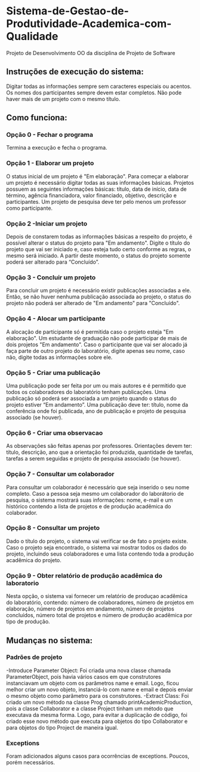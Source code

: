 # Sistema-de-Gestao-de-Produtividade-Academica-com-Qualidade
Projeto de Desenvolvimento OO da disciplina de Projeto de Software

## Instruções de execução do sistema:
Digitar todas as informações sempre sem caracteres especiais ou acentos. Os nomes dos participantes sempre devem estar completos. Não pode haver mais de um projeto com o mesmo título.

## Como funciona:
### Opção 0 - Fechar o programa
Termina a execução e fecha o programa.

### Opção 1 - Elaborar um projeto
O status inicial de um projeto é "Em elaboração". Para começar a elaborar um projeto é necessário digitar todas as suas informações básicas. Projetos possuem as seguintes informações básicas: título, data de início, data de término, agência financiadora, valor financiado, objetivo, descrição e participantes. Um projeto de pesquisa deve ter pelo menos um professor como participante.

### Opção 2 -Iniciar um projeto
Depois de constarem todas as informações básicas a respeito do projeto, é possível alterar o status do projeto para "Em andamento". Digite o título do projeto que vai ser iniciado e, caso esteja tudo certo conforme as regras, o mesmo será iniciado. A partir deste momento, o status do projeto somente poderá ser alterado para “Concluído”.

### Opção 3 - Concluir um projeto
Para concluir um projeto é necessário existir publicações associadas a ele. Então, se não huver nenhuma publicação associada ao projeto, o status do projeto não poderá ser alterado de "Em andamento" para "Concluído".

### Opção 4 - Alocar um participante
A alocação de participante só é permitida caso o projeto esteja "Em elaboração". Um estudante de graduação não pode participar de mais de dois projetos "Em andamento". Caso o participante que vai ser alocado já faça parte de outro projeto do laboratório, digite apenas seu nome, caso não, digite todas as informações sobre ele.

### Opção 5 - Criar uma publicação
Uma publicação pode ser feita por um ou mais autores e é permitido que todos os colaboradores do laboratório tenham publicações. Uma publicação só poderá ser associada a um projeto quando o status do projeto estiver “Em andamento”. Uma publicação deve ter: título, nome da conferência onde foi publicada, ano de publicação e projeto de pesquisa associado (se houver).

### Opção 6 - Criar uma observacao
As observações são feitas apenas por professores. Orientações devem ter: título, descrição, ano que a orientação foi produzida, quantidade de tarefas, tarefas a serem seguidas e projeto de pesquisa associado (se houver).

### Opção 7 - Consultar um colaborador
Para consultar um colaborador é necessário que seja inserido o seu nome completo. Caso a pessoa seja mesmo um colaborador do laborátorio de pesquisa, o sistema mostrará suas informações: nome, e-mail e um histórico contendo a lista de projetos e de produção acadêmica do colaborador.

### Opção 8 - Consultar um projeto
Dado o título do projeto, o sistema vai verificar se de fato o projeto existe. Caso o projeto seja encontrado, o sistema vai mostrar todos os dados do projeto, incluindo seus colaboradores e uma lista contendo toda a produção acadêmica do projeto.

### Opção 9 - Obter relatório de produção acadêmica do laboratorio
Nesta opção, o sistema vai fornecer um relatório de produçao acadêmica do laboratório, contendo: número de colaboradores, número de projetos em elaboração, número de projetos em andamento, número de projetos concluídos, número total de projetos e número de produção acadêmica por tipo de produção.

## Mudanças no sistema:
### Padrões de projeto 
-Introduce Parameter Object: Foi criada uma nova classe chamada ParameterObject, pois havia vários casos em que construtores instanciavam um objeto com os parâmetros name e email. Logo, ficou melhor criar um novo objeto, instanciá-lo com name e email e depois enviar o mesmo objeto como parâmetro para os construtores.
-Extract Class: Foi criado um novo método na classe Prog chamado printAcademicProduction, pois a classe Collaborator e a classe Project tinham um método que executava da mesma forma. Logo, para evitar a duplicação de código, foi criado esse novo método que executa para objetos do tipo Collaborator e para objetos do tipo Project de maneira igual.
### Exceptions
Foram adicionados alguns casos para ocorrências de exceptions. Poucos, porém necessários.
